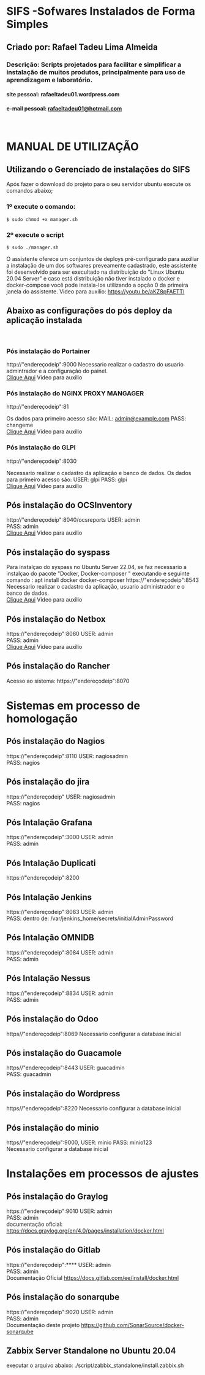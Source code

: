 # SIFS -Sofwares Instalados de Forma Simples
## Criado por: Rafael Tadeu Lima Almeida
### Descrição: Scripts projetados para facilitar e simplificar a instalação de muitos produtos, principalmente para uso de aprendizagem e laboratório.
#### site pessoal: rafaeltadeu01.wordpress.com
#### e-mail pessoal: rafaeltadeu01@hotmail.com

<br>

# MANUAL DE UTILIZAÇÃO

## Utilizando o Gerenciado de instalações do SIFS
Após fazer o download do projeto para o seu servidor ubuntu execute os comandos abaixo;

### 1º execute o comando:
`$ sudo chmod +x manager.sh`

### 2º execute o script
`$ sudo ./manager.sh`

O assistente oferece um conjuntos de deploys pré-configurado para auxiliar a instalação de um dos softwares preveamente cadastrado, este assistente foi desenvolvido para ser execultado na distribuição do "Linux Ubuntu 20.04 Server" e caso está distribuição não tiver instalado o docker e docker-compose você pode instala-los utilizando a opção 0 da primeira janela do assistente.
Video para auxilio: https://youtu.be/aKZ8pFAETTI
<br>

## Abaixo as configurações do pós deploy da aplicação instalada
<br>

### Pós instalação do Portainer
http://"endereçodeip":9000
Necessario realizar o cadastro do usuario admintrador e a configuração do painel.<br>
[Clique Aqui](https://youtu.be/ZYzRiCxeNj4) Video para auxilio
<br>

### Pós instalação do NGINX PROXY MANGAGER
http://"endereçodeip":81
<br>

Os dados para primeiro acesso são:
MAIL: admin@example.com
PASS: changeme <br>
[Clique Aqui](https://youtu.be/ZdStRCq5QT4) Video para auxilio
<br>

### Pós instalação do GLPI
http://"endereçodeip":8030
<br>

Necessario realizar o cadastro da aplicação e banco de dados.
Os dados para primeiro acesso são:
USER: glpi
PASS: glpi<br>
[Clique Aqui](https://youtu.be/sXZZl5XDB9k) Video para auxilio
<br>

## Pós instalação do OCSInventory
http://"endereçodeip":8040/ocsreports
USER: admin  
PASS: admin<br>
[Clique Aqui](https://youtu.be/0EO832SH5Fg) Video para auxilio
<br>

## Pós instalação do syspass
Para instalçao do syspass no Ubuntu Server 22.04, se faz necessario a instalçao do pacote "Docker, Docker-composer " executando e seguinte comando : apt install docker docker-composer
https://"endereçodeip":8543
Necessario realizar o cadastro da aplicação, usuario administrador e o banco de dados.<br>
[Clique Aqui](https://youtu.be/7KlgCBppCKc) Video para auxilio
<br>

## Pós instalação do Netbox
https://"endereçodeip":8060
USER: admin  
PASS: admin<br>
[Clique Aqui](https://youtu.be/ycvGeMpC1pA) Video para auxilio
<br>

## Pós instalação do Rancher
Acesso ao sistema: https://"endereçodeip":8070

# Sistemas em processo de homologação
## Pós instalação do Nagios
https://"endereçodeip":8110
USER: nagiosadmin  
PASS: nagios<br>

## Pós instalação do jira 
https://"endereçodeip"
USER: nagiosadmin  
PASS: nagios<br>

## Pós Intalação Grafana
https://"endereçodeip":3000
USER: admin  
PASS: admin<br>

## Pós Intalação Duplicati
https://"endereçodeip":8200<br>

## Pós Intalação Jenkins
https://"endereçodeip":8083
USER: admin  
PASS: dentro de: /var/jenkins_home/secrets/initialAdminPassword<br>

## Pós Intalação OMNIDB
https://"endereçodeip":8084
USER: admin  
PASS: admin<br>

## Pós Intalação Nessus
https://"endereçodeip":8834
USER: admin  
PASS: admin<br>

## Pós instalação do Odoo
https//"endereçodeip":8069
Necessario configurar a database inicial<br>

## Pós instalação do Guacamole
https//"endereçodeip":8443
USER: guacadmin  
PASS: guacadmin<br>

## Pós instalação do Wordpress
https//"endereçodeip":8220
Necessario configurar a database inicial<br>

## Pós instalação do minio
https//"endereçodeip":9000,
USER: minio
PASS: minio123<br>
Necessario configurar a database inicial<br>

# Instalações em processos de ajustes
## Pós instalação do Graylog
https://"endereçodeip":9010
USER: admin  
PASS: admin<br>
documentação oficial:
https://docs.graylog.org/en/4.0/pages/installation/docker.html<br>

## Pós instalação do Gitlab
https://"endereçodeip":****
USER: admin  
PASS: admin<br>
Documentação Oficial
https://docs.gitlab.com/ee/install/docker.html<br>

## Pós instalação do sonarqube
https://"endereçodeip":9020
USER: admin  
PASS: admin<br>
Documentação deste projeto
https://github.com/SonarSource/docker-sonarqube<br>

## Zabbix Server Standalone no Ubuntu 20.04
executar o arquivo abaixo:
./script/zabbix_standalone/install.zabbix.sh
